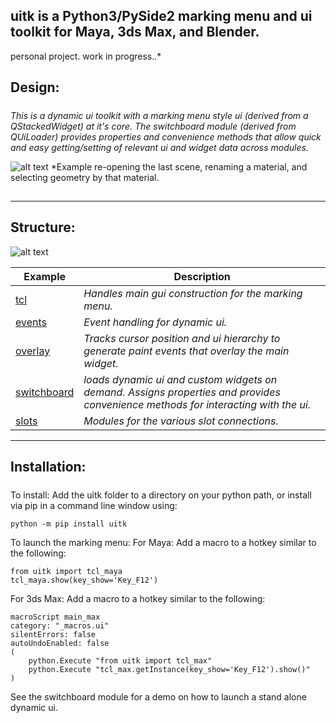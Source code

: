 ## uitk is a Python3/PySide2 marking menu and ui toolkit for Maya, 3ds Max, and Blender.

personal project. work in progress..*

## Design:

##### 

*This is a dynamic ui toolkit with a marking menu style ui (derived from a QStackedWidget) at it's core. The switchboard module (derived from QUiLoader) provides properties and convenience methods that allow quick and easy getting/setting of relevant ui and widget data across modules.*

![alt text](https://raw.githubusercontent.com/m3trik/uitk/master/docs/toolkit_demo.gif) \*Example re-opening the last scene, renaming a material, and selecting geometry by that material.

## 

---

## Structure:

![alt text](https://raw.githubusercontent.com/m3trik/uitk/master/docs/dependancy_graph.jpg)


Example | Description
------- | -------
[tcl](https://github.com/m3trik/uitk/blob/main/uitk/tcl.py) | *Handles main gui construction for the marking menu.*
[events](https://github.com/m3trik/uitk/blob/main/uitk/events.py) | *Event handling for dynamic ui.*
[overlay](https://github.com/m3trik/uitk/blob/main/uitk/overlay.py) | *Tracks cursor position and ui hierarchy to generate paint events that overlay the main widget.*
[switchboard](https://github.com/m3trik/uitk/blob/main/uitk/switchboard.py) | *loads dynamic ui and custom widgets on demand. Assigns properties and provides convenience methods for interacting with the ui.*
[slots](https://github.com/m3trik/uitk/blob/main/uitk/slots) | *Modules for the various slot connections.*

---

## Installation:

#####

To install:
Add the uitk folder to a directory on your python path, or
install via pip in a command line window using:
```
python -m pip install uitk
```

To launch the marking menu:
For Maya:
Add a macro to a hotkey similar to the following:
```
from uitk import tcl_maya
tcl_maya.show(key_show='Key_F12')
```

For 3ds Max:
Add a macro to a hotkey similar to the following:
```
macroScript main_max
category: "_macros.ui"
silentErrors: false
autoUndoEnabled: false
(
	python.Execute "from uitk import tcl_max"
	python.Execute "tcl_max.getInstance(key_show='Key_F12').show()"
)
```

See the switchboard module for a demo on how to launch a stand alone dynamic ui.
